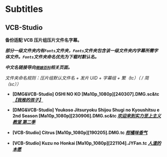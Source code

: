 # Subtitles

## VCB-Studio

**备份适配 VCB 压片组压片文件名字幕。**

_**部分一级文件夹内有`Fonts`文件夹，`Fonts`文件夹包含该一级文件夹内字幕所需字体文件。`Fonts`文件夹命名优先为下载时默认名。**_

_**中文名链接导向[`萌娘百科`](https://mzh.moegirl.org.cn/Mainpage#/desktop/index)相关页面。**_

_文件夹命名规则：压片组默认文件名 + 发片 UID + 字幕组 + 繁（tc）（ / 简（sc））_

- **[DMG&VCB-Studio] OSHI NO KO [Ma10p_1080p][240307].DMG.sc&tc [_【我推的孩子】_](https://mzh.moegirl.org.cn/%E3%80%90%E6%88%91%E6%8E%A8%E7%9A%84%E5%AD%A9%E5%AD%90%E3%80%91)**

- **[DMG&VCB-Studio] Youkoso Jitsuryoku Shijou Shugi no Kyoushitsu e 2nd Season [Ma10p_1080p][230906].DMG.sc&tc [_欢迎来到实力至上主义教室 第二季_](https://mzh.moegirl.org.cn/%E6%AC%A2%E8%BF%8E%E6%9D%A5%E5%88%B0%E5%AE%9E%E5%8A%9B%E8%87%B3%E4%B8%8A%E4%B8%BB%E4%B9%89%E7%9A%84%E6%95%99%E5%AE%A4)**

- **[VCB-Studio] Citrus [Ma10p_1080p][190205].DMG.tc [_柑橘味香气_](https://mzh.moegirl.org.cn/Citrus)**

- **[VCB-Studio] Kuzu no Honkai [Ma10p_1080p][221104].JYFan.tc [_人渣的本愿_](https://mzh.moegirl.org.cn/%E4%BA%BA%E6%B8%A3%E7%9A%84%E6%9C%AC%E6%84%BF)**
